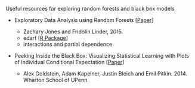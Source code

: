 
Useful resources for exploring random forests and black box models

* Exploratory Data Analysis using Random Forests [[Paper](https://github.com/kjw0612/awesome-random-forest)]
  * Zachary Jones and Fridolin Linder, 2015. 
  * edarf [[R Package](https://github.com/zmjones/edarf)]
  * interactions and partial dependence

* Peeking Inside the Black Box: Visualizing Statistical Learning with Plots of Individual Conditional Expectation [[Paper](http://arxiv.org/pdf/1309.6392.pdf)]
  * Alex Goldstein, Adam Kapelner, Justin Bleich and Emil Pitkin. 2014. Wharton School of UPenn.